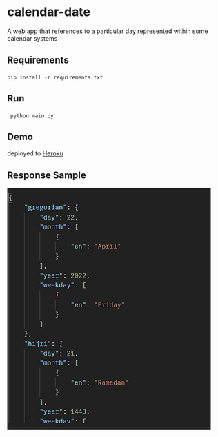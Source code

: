 # calendar-date
A web app that references to a particular day represented within some calendar systems


## Requirements
 `pip install -r requirements.txt`
 
## Run
 ` python main.py`
 
## Demo
 deployed to [Heroku](https://calendar-date.herokuapp.com/?lang=ara,en)
 
## Response Sample
<img src="response.png"/>